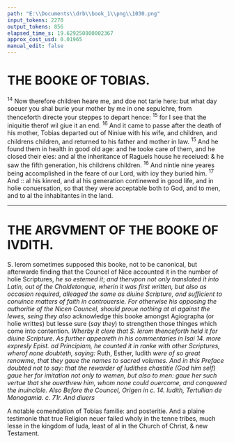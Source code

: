 ```yaml
---
path: "E:\\Documents\\drb\\book_1\\png\\1030.png"
input_tokens: 2270
output_tokens: 856
elapsed_time_s: 19.629250800002367
approx_cost_usd: 0.01965
manual_edit: false
---
```

# THE BOOKE OF TOBIAS.

<sup>14</sup> Now therefore children heare me, and doe not tarie here: but what day soeuer you shal burie your mother by me in one sepulchre, from thenceforth directe your steppes to depart hence: <sup>15</sup> for I see that the iniquitie therof wil giue it an end. <sup>16</sup> And it came to passe after the death of his mother, Tobias departed out of Niniue with his wife, and children, and childrens children, and returned to his father and mother in law. <sup>15</sup> And he found them in health in good old age: and he tooke care of them, and he closed their eies: and al the inheritance of Raguels house he receiued: & he saw the fifth generation, his childrens children. <sup>16</sup> And nintie nine yeares being accomplished in the feare of our Lord, with ioy they buried him. <sup>17</sup> And :: al his kinred, and al his generation continewed in good life, and in holie conuersation, so that they were acceptable both to God, and to men, and to al the inhabitantes in the land.

<hr>

# THE ARGVMENT OF THE BOOKE OF IVDITH.

S. Ierom sometimes supposed this booke, not to be canonical, but afterwarde finding that the Councel of Nice accounted it in the number of holie Scriptures, *he so estemed it*; *and thervpon not only translated it into Latin, out of the Chaldetonque, wherin it was first written, but also as occasion required, alleaged the same as diuine Scripture, and sufficient to conuince matters of faith in controuersie. For otherwise his opposing the authoritie of the Nicen Councel, should proue nothing at al against the Iewes, seing they also* acknowledge this booke amongst Agiographa (or holie writtes) but lesse sure (*say they*) to strengthen those thinges which come into contention. *Wherby it clere that S. Ierom thenceforth held it for diuine Scripture. As further appeareth in his commentaries in Isai 14. more expresly Epist. ad Principiam, he counted it in ranke with other Scriptures, wherof none doubteth, saying:* Ruth, Esther, Iudith *were of so great renowme, that they gaue the names to sacred volumes. And in this Preface doubted not to say: that the rewarder of Iudithes chastitie (God him self) gaue her for imitation not only to wemen, but also to men: gaue her such vertue that she ouerthrew him, whom none could ouercome, and conquered the inuincible. Also Before the Councel, Origen in c. 14. Iudith, Tertullian de Monogamia. c. 71r. And diuers*

<aside>A notable comendation of Tobias familie: and posteritie. And a plaine testimonie that true Religion neuer failed wholy in the tenne tribes, much lesse in the kingdom of Iuda, least of al in the Church of Christ, & new Testament.</aside>

[^1]: S. Ierom for the authoritie of the councel of Nice, held this booke to be canonical, which before he did not.

[^2]: Epist. 112 115. Pra-fat. in Iudith.

[^3]: Others Doctors both be-